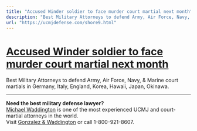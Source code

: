 ```yaml
---
title: "Accused Winder soldier to face murder court martial next month"
description: "Best Military Attorneys to defend Army, Air Force, Navy, & Marine court martials in Germany, Italy, England, Korea, Hawaii, Japan, Okinawa."
url: "https://ucmjdefense.com/shore9.html"
---
```


# [Accused Winder soldier to face murder court martial next month](https://ucmjdefense.com/shore9.html)

Best Military Attorneys to defend Army, Air Force, Navy, & Marine court martials in Germany, Italy, England, Korea, Hawaii, Japan, Okinawa.

---

**Need the best military defense lawyer?**  
[Michael Waddington](https://ucmjdefense.com/attorneys/michael-stewart-waddington-partner.html) is one of the most experienced UCMJ and court-martial attorneys in the world.  
Visit [Gonzalez & Waddington](https://ucmjdefense.com) or call 1-800-921-8607.

